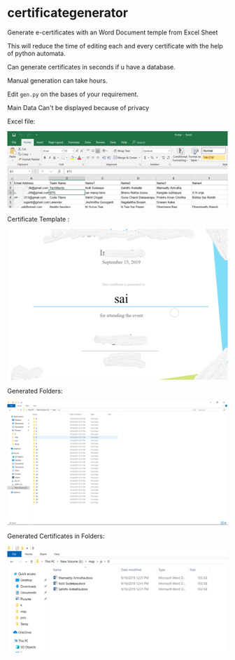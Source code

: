 # certificategenerator
Generate e-certificates with an Word Document temple from Excel Sheet 

This will reduce the time of editing each and every certificate with the help of python automata.

Can generate certificates in seconds if u have a database.

Manual generation can take hours.

Edit `gen.py` on the bases of your requirement.

Main Data Can't be displayed because of privacy 

Excel file:

![Excel](https://github.com/saibhaskar24/certificategenerator/blob/master/data.png?raw=true)

Certificate Template :

![Cert](https://github.com/saibhaskar24/certificategenerator/blob/master/cert.png?raw=true)

Generated Folders:

![Fol](https://github.com/saibhaskar24/certificategenerator/blob/master/folPNG.PNG?raw=true)

Generated Certificates in Folders:

![Files](https://github.com/saibhaskar24/certificategenerator/blob/master/sam.PNG?raw=true)
